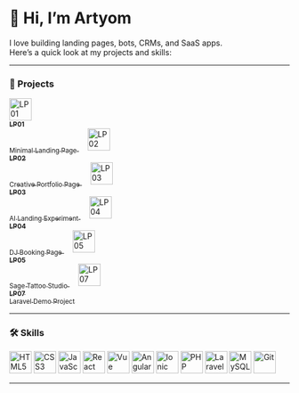 # 👋 Hi, I’m Artyom  

I love building landing pages, bots, CRMs, and SaaS apps.  
Here’s a quick look at my projects and skills:

---

### 🚀 Projects  

<p>
  <a href="https://artgolwebdev.github.io/LP01/">
    <img src="https://artgolwebdev.github.io/LP01/favicon.svg" width="40" title="LP01"/>
    <br/>
    <sub><b>LP01</b><br/>Minimal Landing Page</sub>
  </a>
  &nbsp;&nbsp;&nbsp;
  <a href="https://artgolwebdev.github.io/LP02/">
    <img src="https://artgolwebdev.github.io/LP02/favicon.svg" width="40" title="LP02"/>
    <br/>
    <sub><b>LP02</b><br/>Creative Portfolio Page</sub>
  </a>
  &nbsp;&nbsp;&nbsp;
  <a href="https://artgolwebdev.github.io/LP03/">
    <img src="https://artgolwebdev.github.io/LP03/favicon.svg" width="40" title="LP03"/>
    <br/>
    <sub><b>LP03</b><br/>AI Landing Experiment</sub>
  </a>
  &nbsp;&nbsp;&nbsp;
  <a href="https://artgolwebdev.github.io/LP04/">
    <img src="https://artgolwebdev.github.io/LP04/favicon.svg" width="40" title="LP04"/>
    <br/>
    <sub><b>LP04</b><br/>DJ Booking Page</sub>
  </a>
  &nbsp;&nbsp;&nbsp;
  <a href="https://artgolwebdev.github.io/LP05/">
    <img src="https://artgolwebdev.github.io/LP05/favicon.svg" width="40" title="LP05"/>
    <br/>
    <sub><b>LP05</b><br/>Sage Tattoo Studio</sub>
  </a>
  &nbsp;&nbsp;&nbsp;
  <a href="https://artgolwebdev.github.io/LP07/">
    <img src="https://artgolwebdev.github.io/LP07/favicon.svg" width="40" title="LP07"/>
    <br/>
    <sub><b>LP07</b><br/>Laravel Demo Project</sub>
  </a>
</p>

---

### 🛠 Skills  

<p>
  <img src="https://cdn.simpleicons.org/html5" width="40" title="HTML5"/>
  <img src="https://cdn.simpleicons.org/css" width="40" title="CSS3"/>
  <img src="https://cdn.simpleicons.org/javascript/F7DF1E" width="40" title="JavaScript"/>
  <img src="https://cdn.simpleicons.org/react/61DAFB" width="40" title="React"/>
  <img src="https://cdn.simpleicons.org/vuejs" width="40" title="Vue"/>
  <img src="https://cdn.simpleicons.org/angular/FF2D20" width="40" title="Angular"/>
  <img src="https://cdn.simpleicons.org/ionic" width="40" title="Ionic"/>
  <img src="https://cdn.simpleicons.org/php/777BB4" width="40" title="PHP"/>
  <img src="https://cdn.simpleicons.org/laravel/FF2D20" width="40" title="Laravel"/>
  <img src="https://cdn.simpleicons.org/mysql/4479A1" width="40" title="MySQL"/>
  <img src="https://cdn.simpleicons.org/git" width="40" title="Git"/>
</p>

---
